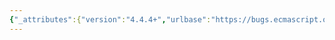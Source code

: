 ```yaml
---
{"_attributes":{"version":"4.4.4+","urlbase":"https://bugs.ecmascript.org/","maintainer":"dherman@mozilla.com"},"bug":{"bug_id":4375,"creation_ts":"2015-05-21 14:16:00 -0700","short_desc":"Treating !IsValidSimpleAssignmentTarget target as early ReferenceError for assignments/incops inconsistent with implementations","delta_ts":"2015-05-26 08:38:12 -0700","product":"Draft for 7th Edition","component":"Deferred from 6th edition","version":"unspecified","rep_platform":"All","op_sys":"All","bug_status":"CONFIRMED","priority":"Normal","bug_severity":"normal","everconfirmed":true,"reporter":{"uid":"jwalden+beo","name":"Jeff Walden (remove +beo to mail)"},"assigned_to":{"uid":"allen","name":"Allen Wirfs-Brock"},"cc":"andrebargull","long_desc":[{"commentid":14445,"comment_count":0,"who":{"uid":"jwalden+beo","name":"Jeff Walden (remove +beo to mail)"},"bug_when":"2015-05-21 14:16:04 -0700","thetext":"function f() { 'use strict'; eval = 5; }\nfunction g() { 'use strict'; eval++; }\n\nIn all the implementations I can test, these are early SyntaxErrors.  But the spec says that nodes that are not IsValidSimpleAssignmentTarget should be early ReferenceErrors.\n\nI saw bug 3992 attempted to make this (or at least deliberately preserved it) for ES5 compatibility wrt things like\n\nfunction h() { [3] = 5; }\n\nwhich is kinda sorta fine, I guess.  But with this wrinkle pointed out -- that this one case of not-a-valid-simple-assignment-target is uniformly implemented with other semantics in engines -- I'm not convinced uniform ReferenceError behavior is good.\n\nFrankly, I suspect you can get away with making all these early SyntaxErrors, and I would try that first.  But if not, you'll have to suss out arguments/eval for special behavior here."},{"commentid":14448,"comment_count":1,"who":{"uid":"allen","name":"Allen Wirfs-Brock"},"bug_when":"2015-05-25 10:29:12 -0700","thetext":"deferred for Es7 consideration\n\nI like them to all become syntax errors.  There has been some discussion of this in the past but it has been held back by uncertainty about possible breakage. \n\n(Seems unlikely, but somebody evaling code might be checking for  the ReferenceError)"},{"commentid":14449,"comment_count":2,"who":{"uid":"andrebargull","name":"André Bargull"},"bug_when":"2015-05-25 11:28:10 -0700","thetext":"(In reply to Allen Wirfs-Brock from comment #1)\n> I like them to all become syntax errors.  There has been some discussion of\n> this in the past but it has been held back by uncertainty about possible\n> breakage. \n> \n> (Seems unlikely, but somebody evaling code might be checking for  the\n> ReferenceError)\n\nI think there's a misunderstanding here. The example code in comment #0 throws a SyntaxError in ES5, but ES6 changed it to a ReferenceError. That means to avoid a possible breakage, ES6 needs to restore the SyntaxError for assignments to \"eval\" and \"arguments\" in strict mode code.\n\nHere are the early error rules from ES5 and ES6 for the postfix increment operator, ES5 11.3.1 specifies to throw a SyntaxError, whereas ES6 12.4.1 specifies to throw a ReferenceError. Similar issues are present for the prefix increment operator and the assignment operator.\n\nES5:\n---\n11.3.1 Postfix Increment Operator\n\n2. Throw a SyntaxError exception if the following conditions are all true:\n  - Type(lhs) is Reference is true\n  - IsStrictReference(lhs) is true\n  - Type(GetBase(lhs)) is Environment Record\n  - GetReferencedName(lhs) is either \"eval\" or \" arguments\"\n---\n\nES6:\n---\n12.4 Postfix Expressions\n12.4.1 Static Semantics: Early Errors\n  - It is an early Reference Error if IsValidSimpleAssignmentTarget of LeftHandSideExpression is false.\n\n\n12.1 Identifiers\n12.1.3 Static Semantics: IsValidSimpleAssignmentTarget\nIdentifierReference : Identifier\n  1. If this IdentifierReference is contained in strict mode code and StringValue of Identifier is \"eval\" or \"arguments\" , return false.\n  2. Return true.\n---"},{"commentid":14450,"comment_count":3,"who":{"uid":"andrebargull","name":"André Bargull"},"bug_when":"2015-05-26 08:38:12 -0700","thetext":"The following test262 test files explicitly check for SyntaxError when assigning to eval/arguments.\n---\ntest/language/arguments-object/10.5-1-s.js\ntest/language/arguments-object/10.5-1gs.js\ntest/language/arguments-object/10.5-7-b-1-s.js\ntest/language/directive-prologue/14.1-4gs.js\ntest/language/directive-prologue/14.1-5gs.js\ntest/language/expressions/assignment/11.13.1-4-30-s.js\ntest/language/expressions/assignment/11.13.1-4-31-s.js\ntest/language/expressions/compound-assignment/11.13.2-6-1-s.js\ntest/language/expressions/compound-assignment/11.13.2-6-1gs.js\ntest/language/expressions/compound-assignment/11.13.2-6-2-s.js\ntest/language/expressions/compound-assignment/11.13.2-6-3-s.js\ntest/language/expressions/compound-assignment/11.13.2-6-4-s.js\ntest/language/expressions/compound-assignment/11.13.2-6-5-s.js\ntest/language/expressions/compound-assignment/11.13.2-6-6-s.js\ntest/language/expressions/compound-assignment/11.13.2-6-7-s.js\ntest/language/expressions/compound-assignment/11.13.2-6-8-s.js\ntest/language/expressions/compound-assignment/11.13.2-6-9-s.js\ntest/language/expressions/compound-assignment/11.13.2-6-10-s.js\ntest/language/expressions/compound-assignment/11.13.2-6-11-s.js\ntest/language/expressions/compound-assignment/11.13.2-6-12-s.js\ntest/language/expressions/compound-assignment/11.13.2-6-13-s.js\ntest/language/expressions/compound-assignment/11.13.2-6-14-s.js\ntest/language/expressions/compound-assignment/11.13.2-6-15-s.js\ntest/language/expressions/compound-assignment/11.13.2-6-16-s.js\ntest/language/expressions/compound-assignment/11.13.2-6-17-s.js\ntest/language/expressions/compound-assignment/11.13.2-6-18-s.js\ntest/language/expressions/compound-assignment/11.13.2-6-19-s.js\ntest/language/expressions/compound-assignment/11.13.2-6-20-s.js\ntest/language/expressions/compound-assignment/11.13.2-6-21-s.js\ntest/language/expressions/compound-assignment/11.13.2-6-22-s.js\ntest/language/expressions/postfix-decrement/11.3.2-2-1-s.js\ntest/language/expressions/postfix-decrement/11.3.2-2-2-s.js\ntest/language/expressions/postfix-increment/11.3.1-2-1-s.js\ntest/language/expressions/postfix-increment/11.3.1-2-1gs.js\ntest/language/expressions/postfix-increment/11.3.1-2-2-s.js\ntest/language/expressions/prefix-decrement/11.4.5-2-1-s.js\ntest/language/expressions/prefix-decrement/11.4.5-2-2-s.js\ntest/language/expressions/prefix-decrement/11.4.5-2-2gs.js\ntest/language/expressions/prefix-increment/11.4.4-2-1-s.js\ntest/language/expressions/prefix-increment/11.4.4-2-2-s.js\ntest/language/statements/function/13.0-7-s.js\ntest/language/statements/function/13.0-8-s.js\ntest/language/statements/function/13.0-9-s.js\ntest/language/statements/function/13.0-10-s.js\ntest/language/statements/function/13.0-11-s.js\ntest/language/statements/function/13.0-13-s.js\ntest/language/statements/function/13.0-14-s.js\ntest/language/statements/function/13.0-15-s.js\ntest/language/statements/function/13.0-16-s.js\ntest/language/statements/function/13.0_4-5gs.js\ntest/language/statements/variable/12.2.1-2-s.js\ntest/language/statements/variable/12.2.1-4-s.js\ntest/language/statements/variable/12.2.1-8-s.js\ntest/language/statements/variable/12.2.1-13-s.js\ntest/language/statements/variable/12.2.1-15-s.js\ntest/language/statements/variable/12.2.1-19-s.js\n---"}]}}
---
```

